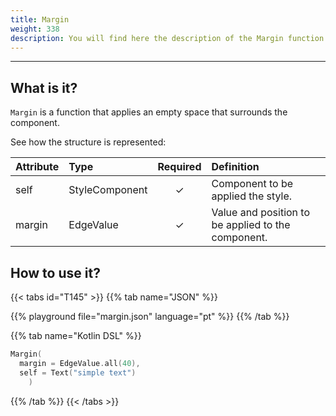 ```yaml
---
title: Margin
weight: 338
description: You will find here the description of the Margin function and its attributes details
---
```


---


## What is it?

`Margin` is a function that applies an empty space that surrounds the component.

See how the structure is represented:

| **Attribute** | **Type**  | Required | **Definition** |
| :----------- | :------------------------------------------------------------- | :---------: | :---------------------------------------------------------------------------------------------------------------- |
| self   | StyleComponent                                                |      ✓       | Component to be applied the style. |
| margin   | EdgeValue                                                |      ✓       | Value and position to be applied to the component. |


## How to use it?

{{< tabs id="T145" >}}
{{% tab name="JSON" %}}

<!-- json-playground:margin.json
{
  "_beagleComponent_" : "beagle:text",
  "text" : "simple text",
  "style" : {
    "margin" : {
      "all" : {
        "value" : 40.0,
        "type" : "REAL"
      }
    }
  }
}
-->

{{% playground file="margin.json" language="pt" %}}
{{% /tab %}}

{{% tab name="Kotlin DSL" %}}

```kotlin
Margin(
  margin = EdgeValue.all(40),
  self = Text("simple text")
    )
```

{{% /tab %}}
{{< /tabs >}}
